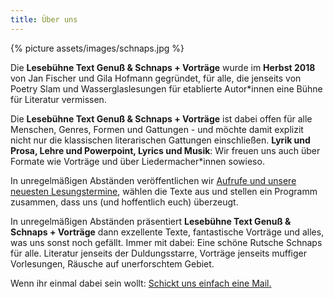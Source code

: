 ```yaml
---
title: Über uns
---
```


{% picture assets/images/schnaps.jpg %}

Die **Lesebühne Text Genuß & Schnaps + Vorträge** wurde im **Herbst 2018** von Jan Fischer und Gila Hofmann gegründet, für alle, die jenseits von Poetry Slam und Wasserglaslesungen für etablierte Autor*innen eine Bühne für Literatur vermissen.

Die **Lesebühne Text Genuß & Schnaps + Vorträge** ist dabei offen für alle Menschen, Genres, Formen und Gattungen - und möchte damit explizit nicht nur die klassischen literarischen Gattungen einschließen. **Lyrik und Prosa, Lehre und Powerpoint, Lyrics und Musik**: Wir freuen uns auch über Formate wie Vorträge und über Liedermacher*innen sowieso.

In unregelmäßigen Abständen veröffentlichen wir [Aufrufe und unsere neuesten Lesungstermine](/), wählen die Texte aus und stellen ein Programm zusammen, dass uns (und hoffentlich euch) überzeugt.

In unregelmäßigen Abständen präsentiert **Lesebühne Text Genuß & Schnaps + Vorträge** dann exzellente Texte, fantastische Vorträge und alles, was uns sonst noch gefällt. Immer mit dabei: Eine schöne Rutsche Schnaps für alle. Literatur jenseits der Duldungsstarre, Vorträge jenseits muffiger Vorlesungen, Räusche auf unerforschtem Gebiet.

Wenn ihr einmal dabei sein wollt: [Schickt uns einfach eine Mail.](/kontakt.html)